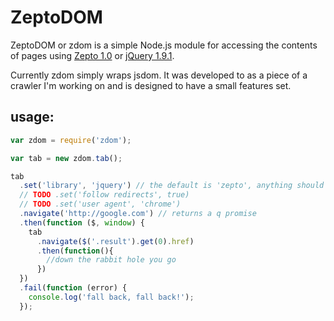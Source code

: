 # ZeptoDOM

ZeptoDOM or zdom is a simple Node.js module for accessing the contents of pages using
[Zepto 1.0](https://github.com/madrobby/zepto/) or
[jQuery 1.9.1](https://github.com/jquery/jquery/).

Currently zdom simply wraps jsdom. It was developed to as a piece of a crawler
I'm working on and is designed to have a small features set.

## usage:

```JavaScript
var zdom = require('zdom');

var tab = new zdom.tab();

tab
  .set('library', 'jquery') // the default is 'zepto', anything should be a jsdom scripts arg
  // TODO .set('follow redirects', true)
  // TODO .set('user agent', 'chrome')
  .navigate('http://google.com') // returns a q promise
  .then(function ($, window) {
    tab
      .navigate($('.result').get(0).href)
      .then(function(){
        //down the rabbit hole you go
      })
  })
  .fail(function (error) {
    console.log('fall back, fall back!');
  });

```